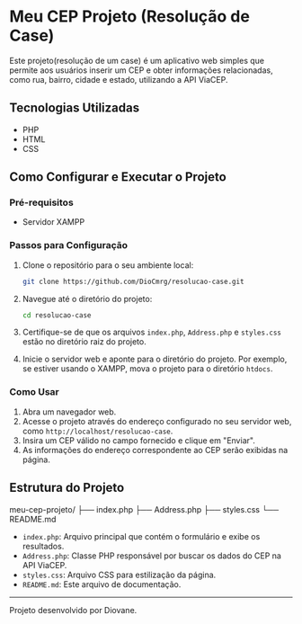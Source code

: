 # Meu CEP Projeto (Resolução de Case)

Este projeto(resolução de um case) é um aplicativo web simples que permite aos usuários inserir um CEP e obter informações relacionadas, como rua, bairro, cidade e estado, utilizando a API ViaCEP.

## Tecnologias Utilizadas

- PHP
- HTML
- CSS

## Como Configurar e Executar o Projeto

### Pré-requisitos

- Servidor XAMPP

### Passos para Configuração

1. Clone o repositório para o seu ambiente local:

    ```sh
    git clone https://github.com/DioCmrg/resolucao-case.git
    ```

2. Navegue até o diretório do projeto:

    ```sh
    cd resolucao-case
    ```

3. Certifique-se de que os arquivos `index.php`, `Address.php` e `styles.css` estão no diretório raiz do projeto.

4. Inicie o servidor web e aponte para o diretório do projeto. Por exemplo, se estiver usando o XAMPP, mova o projeto para o diretório `htdocs`.

### Como Usar

1. Abra um navegador web.
2. Acesse o projeto através do endereço configurado no seu servidor web, como `http://localhost/resolucao-case`.
3. Insira um CEP válido no campo fornecido e clique em "Enviar".
4. As informações do endereço correspondente ao CEP serão exibidas na página.

## Estrutura do Projeto

meu-cep-projeto/
├── index.php
├── Address.php
├── styles.css
└── README.md

- `index.php`: Arquivo principal que contém o formulário e exibe os resultados.
- `Address.php`: Classe PHP responsável por buscar os dados do CEP na API ViaCEP.
- `styles.css`: Arquivo CSS para estilização da página.
- `README.md`: Este arquivo de documentação.

---

Projeto desenvolvido por Diovane.